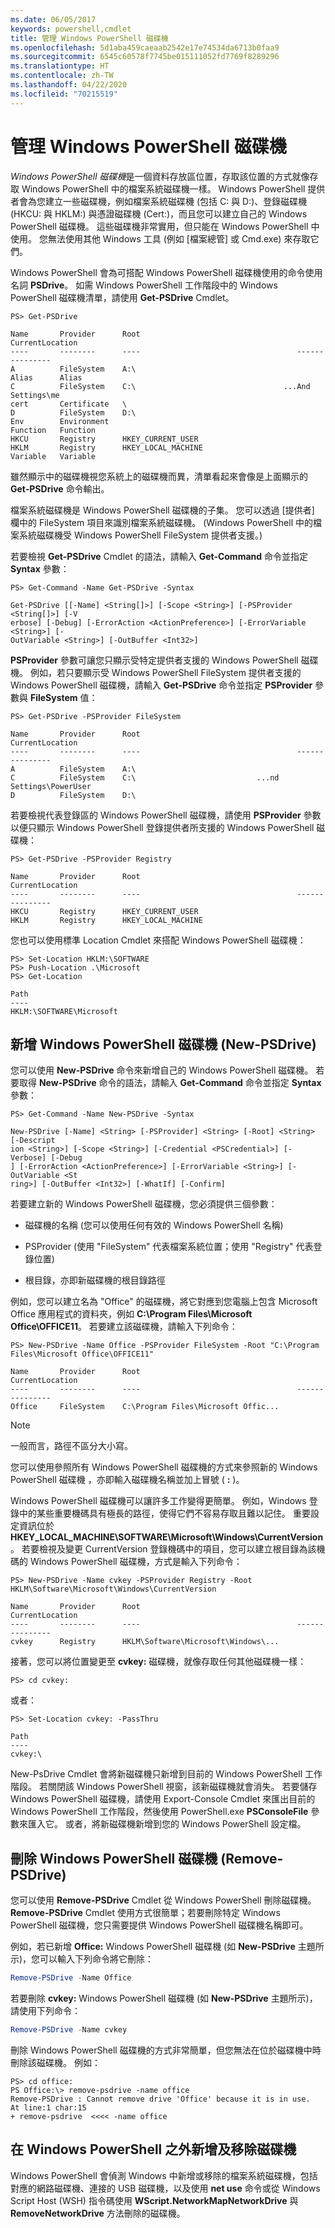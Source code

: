 ```yaml
---
ms.date: 06/05/2017
keywords: powershell,cmdlet
title: 管理 Windows PowerShell 磁碟機
ms.openlocfilehash: 5d1aba459caeaab2542e17e74534da6713b0faa9
ms.sourcegitcommit: 6545c60578f7745be015111052fd7769f8289296
ms.translationtype: HT
ms.contentlocale: zh-TW
ms.lasthandoff: 04/22/2020
ms.locfileid: "70215519"
---
```

# <a name="managing-windows-powershell-drives"></a>管理 Windows PowerShell 磁碟機

*Windows PowerShell 磁碟機*是一個資料存放區位置，存取該位置的方式就像存取 Windows PowerShell 中的檔案系統磁碟機一樣。 Windows PowerShell 提供者會為您建立一些磁碟機，例如檔案系統磁碟機 (包括 C: 與 D:)、登錄磁碟機 (HKCU: 與 HKLM:) 與憑證磁碟機 (Cert:)，而且您可以建立自己的 Windows PowerShell 磁碟機。 這些磁碟機非常實用，但只能在 Windows PowerShell 中使用。 您無法使用其他 Windows 工具 (例如 [檔案總管] 或 Cmd.exe) 來存取它們。

Windows PowerShell 會為可搭配 Windows PowerShell 磁碟機使用的命令使用名詞 **PSDrive**。 如需 Windows PowerShell 工作階段中的 Windows PowerShell 磁碟機清單，請使用 **Get-PSDrive** Cmdlet。

```
PS> Get-PSDrive

Name       Provider      Root                                   CurrentLocation
----       --------      ----                                   ---------------
A          FileSystem    A:\
Alias      Alias
C          FileSystem    C:\                                 ...And Settings\me
cert       Certificate   \
D          FileSystem    D:\
Env        Environment
Function   Function
HKCU       Registry      HKEY_CURRENT_USER
HKLM       Registry      HKEY_LOCAL_MACHINE
Variable   Variable
```

雖然顯示中的磁碟機視您系統上的磁碟機而異，清單看起來會像是上面顯示的 **Get-PSDrive** 命令輸出。

檔案系統磁碟機是 Windows PowerShell 磁碟機的子集。 您可以透過 [提供者] 欄中的 FileSystem 項目來識別檔案系統磁碟機。 (Windows PowerShell 中的檔案系統磁碟機受 Windows PowerShell FileSystem 提供者支援。)

若要檢視 **Get-PSDrive** Cmdlet 的語法，請輸入 **Get-Command** 命令並指定 **Syntax** 參數：

```
PS> Get-Command -Name Get-PSDrive -Syntax

Get-PSDrive [[-Name] <String[]>] [-Scope <String>] [-PSProvider <String[]>] [-V
erbose] [-Debug] [-ErrorAction <ActionPreference>] [-ErrorVariable <String>] [-
OutVariable <String>] [-OutBuffer <Int32>]
```

**PSProvider** 參數可讓您只顯示受特定提供者支援的 Windows PowerShell 磁碟機。 例如，若只要顯示受 Windows PowerShell FileSystem 提供者支援的 Windows PowerShell 磁碟機，請輸入 **Get-PSDrive** 命令並指定 **PSProvider** 參數與 **FileSystem** 值：

```
PS> Get-PSDrive -PSProvider FileSystem

Name       Provider      Root                                   CurrentLocation
----       --------      ----                                   ---------------
A          FileSystem    A:\
C          FileSystem    C:\                           ...nd Settings\PowerUser
D          FileSystem    D:\
```

若要檢視代表登錄區的 Windows PowerShell 磁碟機，請使用 **PSProvider** 參數以便只顯示 Windows PowerShell 登錄提供者所支援的 Windows PowerShell 磁碟機：

```
PS> Get-PSDrive -PSProvider Registry

Name       Provider      Root                                   CurrentLocation
----       --------      ----                                   ---------------
HKCU       Registry      HKEY_CURRENT_USER
HKLM       Registry      HKEY_LOCAL_MACHINE
```

您也可以使用標準 Location Cmdlet 來搭配 Windows PowerShell 磁碟機：

```
PS> Set-Location HKLM:\SOFTWARE
PS> Push-Location .\Microsoft
PS> Get-Location

Path
----
HKLM:\SOFTWARE\Microsoft
```

## <a name="adding-new-windows-powershell-drives-new-psdrive"></a>新增 Windows PowerShell 磁碟機 (New-PSDrive)

您可以使用 **New-PSDrive** 命令來新增自己的 Windows PowerShell 磁碟機。 若要取得 **New-PSDrive** 命令的語法，請輸入 **Get-Command** 命令並指定 **Syntax** 參數：

```
PS> Get-Command -Name New-PSDrive -Syntax

New-PSDrive [-Name] <String> [-PSProvider] <String> [-Root] <String> [-Descript
ion <String>] [-Scope <String>] [-Credential <PSCredential>] [-Verbose] [-Debug
] [-ErrorAction <ActionPreference>] [-ErrorVariable <String>] [-OutVariable <St
ring>] [-OutBuffer <Int32>] [-WhatIf] [-Confirm]
```

若要建立新的 Windows PowerShell 磁碟機，您必須提供三個參數：

- 磁碟機的名稱 (您可以使用任何有效的 Windows PowerShell 名稱)

- PSProvider (使用 "FileSystem" 代表檔案系統位置；使用 "Registry" 代表登錄位置)

- 根目錄，亦即新磁碟機的根目錄路徑

例如，您可以建立名為 "Office" 的磁碟機，將它對應到您電腦上包含 Microsoft Office 應用程式的資料夾，例如 **C:\\Program Files\\Microsoft Office\\OFFICE11**。 若要建立該磁碟機，請輸入下列命令：

```
PS> New-PSDrive -Name Office -PSProvider FileSystem -Root "C:\Program Files\Microsoft Office\OFFICE11"

Name       Provider      Root                                   CurrentLocation
----       --------      ----                                   ---------------
Office     FileSystem    C:\Program Files\Microsoft Offic...
```

> [!NOTE]
> 一般而言，路徑不區分大小寫。

您可以使用參照所有 Windows PowerShell 磁碟機的方式來參照新的 Windows PowerShell 磁碟機 ，亦即輸入磁碟機名稱並加上冒號 ( **:** )。

Windows PowerShell 磁碟機可以讓許多工作變得更簡單。 例如，Windows 登錄中的某些重要機碼具有極長的路徑，使得它們不容易存取且難以記住。 重要設定資訊位於 **HKEY_LOCAL_MACHINE\\SOFTWARE\\Microsoft\\Windows\\CurrentVersion**。 若要檢視及變更 CurrentVersion 登錄機碼中的項目，您可以建立根目錄為該機碼的 Windows PowerShell 磁碟機，方式是輸入下列命令：

```
PS> New-PSDrive -Name cvkey -PSProvider Registry -Root HKLM\Software\Microsoft\Windows\CurrentVersion

Name       Provider      Root                                   CurrentLocation
----       --------      ----                                   ---------------
cvkey      Registry      HKLM\Software\Microsoft\Windows\...
```

接著，您可以將位置變更至 **cvkey:** 磁碟機，就像存取任何其他磁碟機一樣：

```
PS> cd cvkey:
```

或者：

```
PS> Set-Location cvkey: -PassThru

Path
----
cvkey:\
```

New-PsDrive Cmdlet 會將新磁碟機只新增到目前的 Windows PowerShell 工作階段。 若關閉該 Windows PowerShell 視窗，該新磁碟機就會消失。 若要儲存 Windows PowerShell 磁碟機，請使用 Export-Console Cmdlet 來匯出目前的 Windows PowerShell 工作階段，然後使用 PowerShell.exe **PSConsoleFile** 參數來匯入它。 或者，將新磁碟機新增到您的 Windows PowerShell 設定檔。

## <a name="deleting-windows-powershell-drives-remove-psdrive"></a>刪除 Windows PowerShell 磁碟機 (Remove-PSDrive)

您可以使用 **Remove-PSDrive** Cmdlet 從 Windows PowerShell 刪除磁碟機。 **Remove-PSDrive** Cmdlet 使用方式很簡單；若要刪除特定 Windows PowerShell 磁碟機，您只需要提供 Windows PowerShell 磁碟機名稱即可。

例如，若已新增 **Office:** Windows PowerShell 磁碟機 (如 **New-PSDrive** 主題所示)，您可以輸入下列命令將它刪除：

```powershell
Remove-PSDrive -Name Office
```

若要刪除 **cvkey:** Windows PowerShell 磁碟機 (如 **New-PSDrive** 主題所示)，請使用下列命令：

```powershell
Remove-PSDrive -Name cvkey
```

刪除 Windows PowerShell 磁碟機的方式非常簡單，但您無法在位於磁碟機中時刪除該磁碟機。 例如：

```
PS> cd office:
PS Office:\> remove-psdrive -name office
Remove-PSDrive : Cannot remove drive 'Office' because it is in use.
At line:1 char:15
+ remove-psdrive  <<<< -name office
```

## <a name="adding-and-removing-drives-outside-windows-powershell"></a>在 Windows PowerShell 之外新增及移除磁碟機

Windows PowerShell 會偵測 Windows 中新增或移除的檔案系統磁碟機，包括對應的網路磁碟機、連接的 USB 磁碟機，以及使用 **net use** 命令或從 Windows Script Host (WSH) 指令碼使用 **WScript.NetworkMapNetworkDrive** 與 **RemoveNetworkDrive** 方法刪除的磁碟機。
